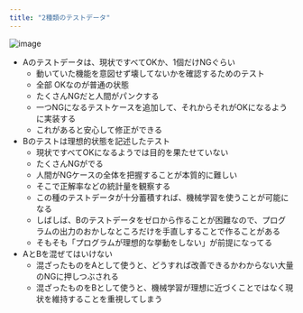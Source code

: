 ```yaml
---
title: "2種類のテストデータ"
---
```


![image](https://gyazo.com/4fc110db69fe29797a5784e731d72264/thumb/1000)
- Aのテストデータは、現状ですべてOKか、1個だけNGぐらい
    - 動いていた機能を意図せず壊してないかを確認するためのテスト
    - 全部 OKなのが普通の状態
    - たくさんNGだと人間がパンクする
    - 一つNGになるテストケースを追加して、それからそれがOKになるように実装する
    - これがあると安心して修正ができる
- Bのテストは理想的状態を記述したテスト
    - 現状ですべてOKになるようでは目的を果たせていない
    - たくさんNGがでる
    - 人間がNGケースの全体を把握することが本質的に難しい
    - そこで正解率などの統計量を観察する
    - この種のテストデータが十分蓄積すれば、機械学習を使うことが可能になる
    - しばしば、Bのテストデータをゼロから作ることが困難なので、プログラムの出力のおかしなところだけを手直しすることで作ることがある
    - そもそも「プログラムが理想的な挙動をしない」が前提になってる
- AとBを混ぜてはいけない
    - 混ざったものをAとして使うと、どうすれば改善できるかわからない大量のNGに押しつぶされる
    - 混ざったものをBとして使うと、機械学習が理想に近づくことではなく現状を維持することを重視してしまう
